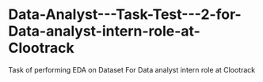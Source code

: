 # Data-Analyst---Task-Test---2-for-Data-analyst-intern-role-at-Clootrack
Task of performing EDA on Dataset For Data analyst intern role at Clootrack
